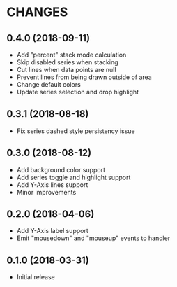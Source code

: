 CHANGES
=======

0.4.0 (2018-09-11)
------------------

* Add "percent" stack mode calculation
* Skip disabled series when stacking
* Cut lines when data points are null
* Prevent lines from being drawn outside of area
* Change default colors
* Update series selection and drop highlight

0.3.1 (2018-08-18)
------------------

* Fix series dashed style persistency issue

0.3.0 (2018-08-12)
------------------

* Add background color support
* Add series toggle and highlight support
* Add Y-Axis lines support
* Minor improvements

0.2.0 (2018-04-06)
------------------

* Add Y-Axis label support
* Emit "mousedown" and "mouseup" events to handler

0.1.0 (2018-03-31)
------------------

* Initial release
